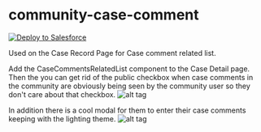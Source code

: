 # community-case-comment

<a href="https://githubsfdeploy.herokuapp.com?owner=meighan&repo=community-case-comment">
  <img alt="Deploy to Salesforce"
       src="https://raw.githubusercontent.com/afawcett/githubsfdeploy/master/src/main/webapp/resources/img/deploy.png">
</a>

Used on the Case Record Page for Case comment related list.

Add the CaseCommentsRelatedList component to the Case Detail page.  Then the you can get rid of the public checkbox when case comments in the community are obviously being seen by the community user so they don't care about that checkbox.
![alt tag](https://www.evernote.com/l/AhSliT91BLlCVZzYDhOiAjt2hd3HeY8nqk0B/image.png)


In addition there is a cool modal for them to enter their case comments keeping with the lighting theme.
![alt tag](https://www.evernote.com/l/AhR_pCpWeFdMFphVQHl1rwr7kX3B87-ZG1EB/image.png)
